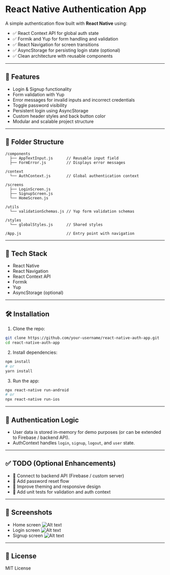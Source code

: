 
# React Native Authentication App

A simple authentication flow built with **React Native** using:

- ✅ React Context API for global auth state
- ✅ Formik and Yup for form handling and validation
- ✅ React Navigation for screen transitions
- ✅ AsyncStorage for persisting login state (optional)
- ✅ Clean architecture with reusable components

---

## 🚀 Features

- Login & Signup functionality
- Form validation with Yup
- Error messages for invalid inputs and incorrect credentials
- Toggle password visibility
- Persistent login using AsyncStorage
- Custom header styles and back button color
- Modular and scalable project structure

---

## 📁 Folder Structure

```
/components
  ├── AppTextInput.js      // Reusable input field
  ├── FormError.js         // Displays error messages

/context
  └── AuthContext.js       // Global authentication context

/screens
  ├── LoginScreen.js
  ├── SignupScreen.js
  └── HomeScreen.js

/utils
  └── validationSchemas.js // Yup form validation schemas

/styles
  └── globalStyles.js      // Shared styles

/App.js                    // Entry point with navigation
```

---

## 🧪 Tech Stack

- React Native
- React Navigation
- React Context API
- Formik
- Yup
- AsyncStorage (optional)

---

## 🛠️ Installation

1. Clone the repo:

```bash
git clone https://github.com/your-username/react-native-auth-app.git
cd react-native-auth-app
```

2. Install dependencies:

```bash
npm install
# or
yarn install
```

3. Run the app:

```bash
npx react-native run-android
# or
npx react-native run-ios
```

---

## 🔐 Authentication Logic

- User data is stored in-memory for demo purposes (or can be extended to Firebase / backend API).
- AuthContext handles `login`, `signup`, `logout`, and `user` state.

---

## ✅ TODO (Optional Enhancements)

- 🔄 Connect to backend API (Firebase / custom server)
- 🧠 Add password reset flow
- 🎨 Improve theming and responsive design
- 🧪 Add unit tests for validation and auth context

---

## 📸 Screenshots

> 
- Home screen
  ![Alt text](app-screens/home.jpg?raw=true "Home Screen")
- Login screen
  ![Alt text](app-screens/login.jpg?raw=true "Login Screen")
- Signup screen
  ![Alt text](app-screens/signup.jpg?raw=true "Signup Screen")

---

## 📄 License

MIT License
